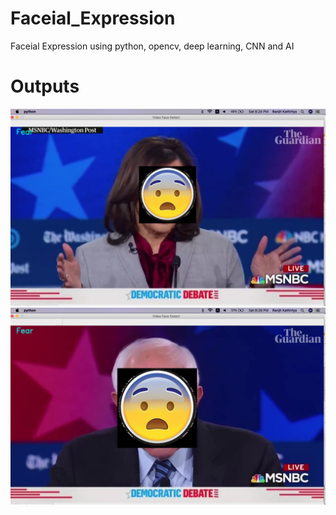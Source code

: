 # Faceial_Expression
Faceial Expression using python, opencv, deep learning, CNN and AI

# Outputs 
<img src="./Outputs/Screenshot 2020-06-13 at 8.24.34 PM.png" title="working" alt="working">

<img src="./Outputs/Screenshot 2020-06-13 at 8.28.29 PM.png" title="working" alt="working">
